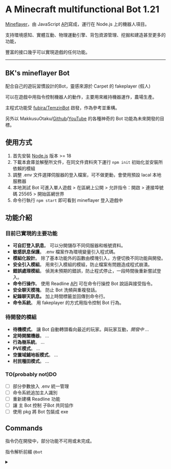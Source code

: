 # A Minecraft multifunctional Bot 1.21

[Mineflayer](https://github.com/PrismarineJS/mineflayer)，由 JavaScript [API](https://github.com/PrismarineJS/mineflayer/blob/master/docs/api.md)寫成，運行在 Node.js 上的機器人項目。

支持環境感知、實體互動、物理運動引擎、背包資源管理、挖掘和建造甚至更多的功能，

豐富的接口幾乎可以實現遊戲的任何功能。

---

## BK's mineflayer Bot

配合自己的遊玩習慣設計的Bot，靈感來源於 Carpet 的 fakeplayer (假人)

可以在遊戲中用指令控制機器人的動作，主要用來維持機器運作，農場生產。

主程式功能受 [fubira/TemzinBot](https://github.com/fubira/TemzinBot) 啟發，作為參考並重構。

另外以 MakkusuOtaku/[Github](https://github.com/MakkusuOtaku)/[YouTube](https://www.youtube.com/@MakkusuOtaku) 的各種神奇的 Bot 功能為未來開發的目標。

## 使用方式

1. 首先安裝 [Node.js](https://nodejs.org/zh-tw) 版本 >= 18
2. 下載本倉庫並解壓所文件，在同文件資料夾下運行 `npm init` 初始化並安裝所依賴的模組
3. 調整 .env 文件選擇伺服器的登入檔案，可不做更動，會使用預設 lacal 本地服務器
4. 本地測試 Bot 可進入單人遊戲 > 在區網上公開 > 允許指令：開啟 > 連接埠號碼 25565 > 開始區網世界
5. 命令行執行 `npm start` 即可看到 mineflayer 登入遊戲中


## 功能介紹

### 目前已實現的主要功能

- **可自訂登入訊息**。  可以分開儲存不同伺服器和帳號資料。
- **敏感訊息保護**。     .env 檔案作為環境變量引入程式碼。
- **模組化設計**。      除了基本功能外的函數由模塊引入，方便切換不同功能與開發。
- **安全引入模組**。    用來引入模組的模組，防止檔案有問題造成程式崩潰。
- **錯誤處理模組**。    偵測未預期的錯誤，防止程式停止，一段時間後重新嘗試登入。
- **命令行操作**。      使用 Readline [API](https://nodejs.org/api/readline.html) 可在命令行操控 Bot 說話與接受指令。
- **安全聊天模塊**。    防止 Bot 洗頻與重複發話。
- **紀錄聊天訊息。**    加上時間標籤並回傳到命令行。
- **命令系統**。        用 fakeplayer 的方式用指令控制 Bot 行為。

### 待開發的模組

- **待機模式**。            讓 Bot 自動轉頭看向最近的玩家。與玩家互動，*開發中 ...*
- **定時開關機器**。        *...*
- **行為樹系統**。          *...*
- **PVE模式**。             *...*
- **空置域鋪地板模式**。    *...*
- **村民種田模式**。        *...*

### TO(probably not)DO

- [ ] 部分參數放入 .env 統一管理
- [ ] 命令系統追加主人識別
- [ ] 重新建構 Readline 功能
- [ ] 讓 主 Bot 控制 子Bot 共同協作
- [ ] 使用 pkg 將 Bot 包裝成 exe

## Commands

指令仍在開發中，部分功能不可用或未完成。

指令解析前綴 `@bot`

<details>
### 暫時整理<summary></summary>

#### "say":

      讓 Bot 重複你輸入的內容

#### "attack":

      左鍵攻擊一次最近的實體

#### "use":

      右鍵操作 5 格內準心所指的方塊
      或輸入指定座標

#### "move":

        控制 Bot 動作，例如：`<move forward>`
        ['forward', 'back', 'left', 'right', 'jump', 'sprint', 'sneak']
        可追加持續秒數，例如：<move back 10>

#### "look":

        看向最近的實體
        或追加指定方向，例如：`<look up>`, <look 北>
        ["forward","back","left","right","up","down","north","east","south","west"]
        ["前","後","左","右","上","下","北","東","南","西]
       或輸入 3 個數字座標，例如：<look 100 64 200>

#### "turn" :

      操作 Bot 轉向指定方向，並維持俯仰角
      ["back","left","right","後","左","右"] 例如：`<turn back>`
      或旋轉角度（360°） 與 俯仰角度（±90°），例如：<turn 90 5>

#### "drop":

      丟出手上的一個
      或是輸入指定欄位 0-3（裝備）, 4（副手）, 9-35（背包）, 36-44（快捷欄）

#### "equip", "穿上":

      穿上手上拿的裝備

#### "unequip", "脫下", "脫掉":

      脫掉所有穿著的裝備

#### "dropStack":

      丟棄整組

#### "swapHand", "swingArm", "揮手":

      揮手一次

#### "jump", "跳":

      跳躍一次

#### "sneak", "蹲下", "蹲":

      開啟或切換蹲下狀態

#### "unsneak":

      停止蹲下狀態

#### "sprint", "衝刺", "跑":

      開啟或切換衝刺狀態

#### "unsprint":

      停止衝刺狀態

#### "mount", "ride", "上車":

      乘上騎乘物

#### "dismount", "getoff", "下車":

      從騎乘物下來

#### "close":

      關閉開啟的頁面

#### "quit":

      讓 Bot 斷線重新登入

#### "kill":

      退出整個主程式

#### "stop":

      停下目前的狀態

</details>

